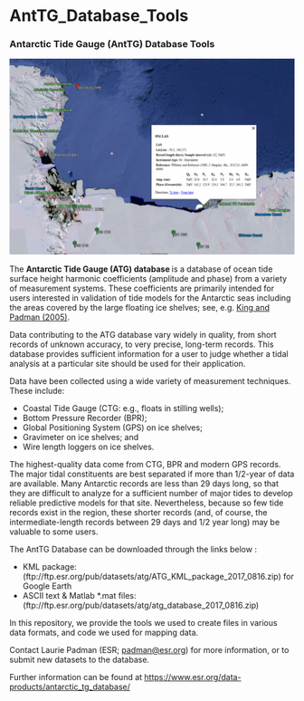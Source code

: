 # AntTG_Database_Tools
<h3>Antarctic Tide Gauge (AntTG) Database Tools</h3>

<img src="ross_las-1024x702.png">

The <b>Antarctic Tide Gauge (ATG) database </b>is a database of ocean tide surface height harmonic coefficients (amplitude and phase) from a variety of measurement systems. These coefficients are primarily intended for users interested in validation of tide models for the Antarctic seas including the areas covered by the large floating ice shelves; see, e.g. <a href="https://agupubs.onlinelibrary.wiley.com/doi/full/10.1029/2005GL023901">King and Padman (2005)</a>.

Data contributing to the ATG database vary widely in quality, from short records of unknown accuracy, to very precise, long-term records. This database provides sufficient information for a user to judge whether a tidal analysis at a particular site should be used for their application.


Data have been collected using a wide variety of measurement techniques. These include:
<ul>
  <li>Coastal Tide Gauge (CTG: e.g., floats in stilling wells);</li>
    <li>Bottom Pressure Recorder (BPR);</li>
    <li>Global Positioning System (GPS) on ice shelves;</li>
    <li>Gravimeter on ice shelves; and</li>
    <li>Wire length loggers on ice shelves.</li>
  </ul>

The highest-quality data come from CTG, BPR and modern GPS records. The major tidal constituents are best separated if more than 1/2-year of data are available. Many Antarctic records are less than 29 days long, so that they are difficult to analyze for a sufficient number of major tides to develop reliable predictive models for that site. Nevertheless, because so few tide records exist in the region, these shorter records (and, of course, the intermediate-length records between 29 days and 1/2 year long) may be valuable to some users.

The AntTG Database can be downloaded through the links below :

<ul>
<li>KML package: (ftp://ftp.esr.org/pub/datasets/atg/ATG_KML_package_2017_0816.zip) for Google Earth </li>
<li>ASCII text & Matlab *.mat files: (ftp://ftp.esr.org/pub/datasets/atg/atg_database_2017_0816.zip) </li>
</ul>


In this repository, we provide the tools we used to create files in various data formats, and code we used for mapping data.


Contact Laurie Padman (ESR; padman@esr.org) for more information, or to submit new datasets to the database.

Further information can be found at 
https://www.esr.org/data-products/antarctic_tg_database/
